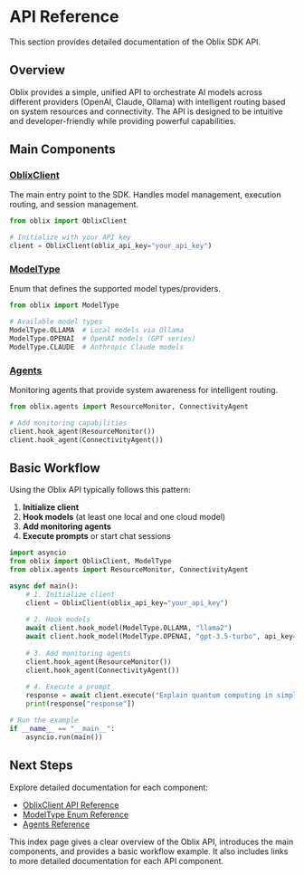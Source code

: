 # API Reference

This section provides detailed documentation of the Oblix SDK API.

## Overview

Oblix provides a simple, unified API to orchestrate AI models across different providers (OpenAI, Claude, Ollama) with intelligent routing based on system resources and connectivity. The API is designed to be intuitive and developer-friendly while providing powerful capabilities.

## Main Components

### [OblixClient](oblix-client.md)

The main entry point to the SDK. Handles model management, execution routing, and session management.

```python
from oblix import OblixClient

# Initialize with your API key
client = OblixClient(oblix_api_key="your_api_key")
```

### [ModelType](model-types.md)

Enum that defines the supported model types/providers.

```python
from oblix import ModelType

# Available model types
ModelType.OLLAMA  # Local models via Ollama
ModelType.OPENAI  # OpenAI models (GPT series)
ModelType.CLAUDE  # Anthropic Claude models
```

### [Agents](agents.md)

Monitoring agents that provide system awareness for intelligent routing.

```python
from oblix.agents import ResourceMonitor, ConnectivityAgent

# Add monitoring capabilities
client.hook_agent(ResourceMonitor())
client.hook_agent(ConnectivityAgent())
```

## Basic Workflow

Using the Oblix API typically follows this pattern:

1. **Initialize client**
2. **Hook models** (at least one local and one cloud model)
3. **Add monitoring agents**
4. **Execute prompts** or start chat sessions

```python
import asyncio
from oblix import OblixClient, ModelType
from oblix.agents import ResourceMonitor, ConnectivityAgent

async def main():
    # 1. Initialize client
    client = OblixClient(oblix_api_key="your_api_key")
    
    # 2. Hook models
    await client.hook_model(ModelType.OLLAMA, "llama2")
    await client.hook_model(ModelType.OPENAI, "gpt-3.5-turbo", api_key="your_openai_api_key")
    
    # 3. Add monitoring agents
    client.hook_agent(ResourceMonitor())
    client.hook_agent(ConnectivityAgent())
    
    # 4. Execute a prompt
    response = await client.execute("Explain quantum computing in simple terms")
    print(response["response"])

# Run the example
if __name__ == "__main__":
    asyncio.run(main())
```

## Next Steps

Explore detailed documentation for each component:

- [OblixClient API Reference](oblix-client.md)
- [ModelType Enum Reference](model-types.md)
- [Agents Reference](agents.md)


This index page gives a clear overview of the Oblix API, introduces the main components, and provides a basic workflow example. It also includes links to more detailed documentation for each API component.
